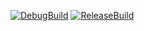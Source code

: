 [![DebugBuild](https://github.com/yuzuki5695/LE3B_06_MyGame/actions/workflows/DebugBuild.yml/badge.svg)](https://github.com/yuzuki5695/LE3B_06_MyGame/actions/workflows/DebugBuild.yml)
[![ReleaseBuild](https://github.com/yuzuki5695/LE3B_06_MyGame/actions/workflows/ReleaseBuild.yml/badge.svg)](https://github.com/yuzuki5695/LE3B_06_MyGame/actions/workflows/ReleaseBuild.yml)


